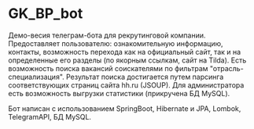 # GK_BP_bot

Демо-весия телеграм-бота для рекрутинговой компании. Предоставляет пользователю: ознакомительную информацию, контакты, возможность перехода как на официальный сайт, так и на определенные его разделы (по якорным ссылкам, сайт на Tilda). Есть возможность поиска вакансий соискателями по фильтрам "отрасль-специализация". Результат поиска достигается путем парсинга соответствующих страниц сайта hh.ru (JSOUP). Для администратора есть возможность выгрузки статистики (прикручена БД MySQL). 

Бот написан с использованием SpringBoot, Hibernate и JPA, Lombok, TelegramAPI, БД MySQL.
